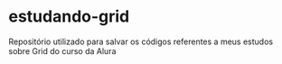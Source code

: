 # estudando-grid
Repositório utilizado para salvar os códigos referentes a meus estudos sobre Grid do curso da Alura
